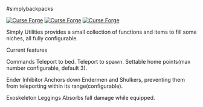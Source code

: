 #simplybackpacks

[![Curse Forge](http://cf.way2muchnoise.eu/simply-utilities.svg)](https://minecraft.curseforge.com/projects/simply-backpacks)
[![Curse Forge](http://cf.way2muchnoise.eu/versions/simply-utilities.svg)](https://minecraft.curseforge.com/projects/simply-backpacks)
[![Curse Forge](http://cf.way2muchnoise.eu/packs/short_simply-utilities.svg)](https://minecraft.curseforge.com/projects/simply-backpacks)

Simply Utilities provides a small collection of functions and items to fill some niches, all fully configurable.

Current features

Commands
    Teleport to bed.
    Teleport to spawn.
    Settable home points(max number configurable, default 3).

Ender Inhibitor
    Anchors down Endermen and Shulkers, preventing them from teleporting within its range(configurable).

Exoskeleton Leggings
    Absorbs fall damage while equipped.

 